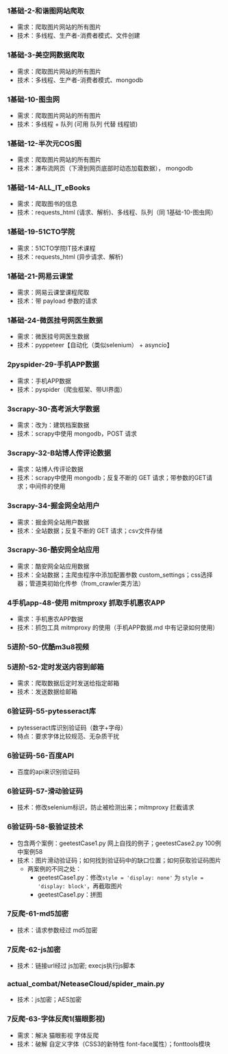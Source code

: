 ### 1基础-2-和谐图网站爬取
- 需求：爬取图片网站的所有图片
- 技术：多线程、生产者-消费者模式、文件创建
### 1基础-3-美空网数据爬取
- 需求：爬取图片网站的所有图片
- 技术：多线程、生产者-消费者模式、mongodb
### 1基础-10-图虫网
- 需求：爬取图片网站的所有图片
- 技术：多线程 + 队列 (可用 队列 代替 线程锁)
### 1基础-12-半次元COS图
- 需求：爬取图片网站的所有图片
- 技术：瀑布流网页（下滑到网页底部时动态加载数据）， mongodb
### 1基础-14-ALL_IT_eBooks
- 需求：爬取图书的信息
- 技术：requests_html (请求、解析)、多线程、队列（同 1基础-10-图虫网）
### 1基础-19-51CTO学院
- 需求：51CTO学院IT技术课程
- 技术：requests_html (异步请求、解析)
### 1基础-21-网易云课堂
- 需求：网易云课堂课程爬取
- 技术：带 payload 参数的请求
### 1基础-24-微医挂号网医生数据
- 需求：微医挂号网医生数据
- 技术：pyppeteer【自动化（类似selenium） + asyncio】


### 2pyspider-29-手机APP数据
- 需求：手机APP数据
- 技术：pyspider（爬虫框架、带UI界面）


### 3scrapy-30-高考派大学数据
- 需求：改为：建筑档案数据
- 技术：scrapy中使用 mongodb，POST 请求
### 3scrapy-32-B站博人传评论数据
- 需求：站博人传评论数据
- 技术：scrapy中使用 mongodb；反复不断的 GET 请求；带参数的GET请求；中间件的使用
### 3scrapy-34-掘金网全站用户
- 需求：掘金网全站用户数据
- 技术：全站数据；反复不断的 GET 请求；csv文件存储
### 3scrapy-36-酷安网全站应用
- 需求：酷安网全站应用数据
- 技术：全站数据；主爬虫程序中添加配置参数 custom_settings；css选择器；管道类初始化传参（from_crawler类方法）


### 4手机app-48-使用 mitmproxy 抓取手机惠农APP
- 需求：手机惠农APP数据
- 技术：抓包工具 mitmproxy 的使用（手机APP数据.md 中有记录如何使用）


### 5进阶-50-优酷m3u8视频
### 5进阶-52-定时发送内容到邮箱
- 需求：爬取数据后定时发送给指定邮箱
- 技术：发送数据给邮箱


### 6验证码-55-pytesseract库
- pytesseract库识别验证码（数字+字母）
- 特点：要求字体比较规范、无杂质干扰
### 6验证码-56-百度API
- 百度的api来识别验证码
### 6验证码-57-滑动验证码
- 技术：修改selenium标识，防止被检测出来；mitmproxy 拦截请求
### 6验证码-58-极验证技术
- 包含两个案例：geetestCase1.py 网上自找的例子；geetestCase2.py 100例中案例58
- 技术：图片滑动验证码；如何找到验证码中的缺口位置；如何获取验证码图片
  - 两案例的不同之处：
    - geetestCase1.py：修改`style = 'display: none'` 为 `style = 'display: block'`，再截取图片
    - geetestCase1.py：拼图
  

### 7反爬-61-md5加密
- 技术：请求参数经过 md5加密
### 7反爬-62-js加密
- 技术：链接url经过 js加密; execjs执行js脚本
### actual_combat/NeteaseCloud/spider_main.py
- 技术：js加密；AES加密
### 7反爬-63-字体反爬1(猫眼影视)
- 需求：解决 猫眼影视 字体反爬
- 技术：破解 自定义字体（CSS3的新特性 font-face属性）；fonttools模块